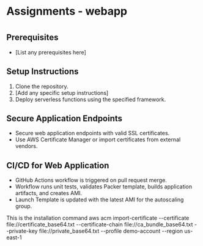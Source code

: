 # Assignments - webapp

# 
 
## Prerequisites
 
- [List any prerequisites here]
 
## Setup Instructions
 
1. Clone the repository.
2. [Add any specific setup instructions]
3. Deploy serverless functions using the specified framework.
 
## Secure Application Endpoints
 
- Secure web application endpoints with valid SSL certificates.
- Use AWS Certificate Manager or import certificates from external vendors.
 
## CI/CD for Web Application
 
- GitHub Actions workflow is triggered on pull request merge.
- Workflow runs unit tests, validates Packer template, builds application artifacts, and creates AMI.
- Launch Template is updated with the latest AMI for the autoscaling group.

This is the installation command
aws acm import-certificate --certificate file://certificate_base64.txt --certificate-chain file://ca_bundle_base64.txt --private-key file://private_base64.txt --profile demo-account --region us-east-1
